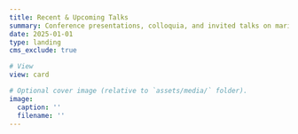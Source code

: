 ```yaml
---
title: Recent & Upcoming Talks
summary: Conference presentations, colloquia, and invited talks on marine biogeochemistry and climate change impacts.
date: 2025-01-01
type: landing
cms_exclude: true

# View
view: card

# Optional cover image (relative to `assets/media/` folder).
image:
  caption: ''
  filename: ''
---
```

